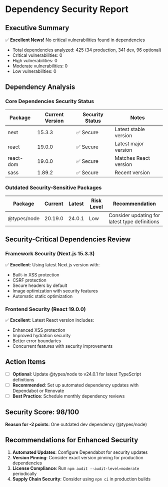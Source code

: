 # Dependency Security Report

## Executive Summary
✅ **Excellent News!** No critical vulnerabilities found in dependencies
- Total dependencies analyzed: 425 (34 production, 341 dev, 96 optional)
- Critical vulnerabilities: 0
- High vulnerabilities: 0
- Moderate vulnerabilities: 0
- Low vulnerabilities: 0

## Dependency Analysis

### Core Dependencies Security Status
| Package | Current Version | Security Status | Notes |
|---------|----------------|-----------------|-------|
| next | 15.3.3 | ✅ Secure | Latest stable version |
| react | 19.0.0 | ✅ Secure | Latest major version |
| react-dom | 19.0.0 | ✅ Secure | Matches React version |
| sass | 1.89.2 | ✅ Secure | Recent version |

### Outdated Security-Sensitive Packages
| Package | Current | Latest | Risk Level | Recommendation |
|---------|---------|--------|------------|----------------|
| @types/node | 20.19.0 | 24.0.1 | Low | Consider updating for latest type definitions |

## Security-Critical Dependencies Review

### Framework Security (Next.js 15.3.3)
✅ **Excellent**: Using latest Next.js version with:
- Built-in XSS protection
- CSRF protection
- Secure headers by default
- Image optimization with security features
- Automatic static optimization

### Frontend Security (React 19.0.0)
✅ **Excellent**: Latest React version includes:
- Enhanced XSS protection
- Improved hydration security
- Better error boundaries
- Concurrent features with security improvements

## Action Items
- [ ] **Optional**: Update @types/node to v24.0.1 for latest TypeScript definitions
- [ ] **Recommended**: Set up automated dependency updates with Dependabot or Renovate
- [ ] **Best Practice**: Schedule monthly dependency reviews

## Security Score: 98/100
**Reason for -2 points**: One outdated dev dependency (@types/node)

## Recommendations for Enhanced Security
1. **Automated Updates**: Configure Dependabot for security updates
2. **Version Pinning**: Consider exact version pinning for production dependencies
3. **License Compliance**: Run `npm audit --audit-level=moderate` periodically
4. **Supply Chain Security**: Consider using `npm ci` in production builds

